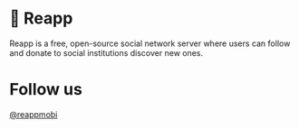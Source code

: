 # 🌱 Reapp

Reapp is a free, open-source social network server where users can 
follow and donate to social institutions discover new ones.

# Follow us
[@reappmobi](https://www.instagram.com/reappmobi/)

